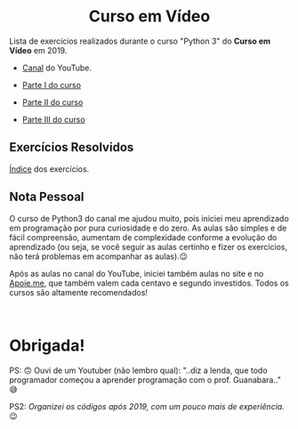 <h1 align="center">Curso em Vídeo</h1>

Lista de exercícios realizados durante o curso "Python 3" do **Curso em Vídeo** em 2019.

* [Canal](https://www.youtube.com/channel/UCrWvhVmt0Qac3HgsjQK62FQ) do YouTube.

* [Parte I do curso](https://www.youtube.com/watch?v=S9uPNppGsGo&list=PLHz_AreHm4dlKP6QQCekuIPky1CiwmdI6)

* [Parte II do curso](https://www.youtube.com/watch?v=nJkVHusJp6E&list=PLHz_AreHm4dk_nZHmxxf_J0WRAqy5Czye&ab_channel=CursoemV%C3%ADdeo)

* [Parte III do curso](https://www.youtube.com/watch?v=0LB3FSfjvao&list=PLHz_AreHm4dksnH2jVTIVNviIMBVYyFnH&ab_channel=CursoemV%C3%ADdeo)


## Exercícios Resolvidos

[Índice](./indice.md) dos exercícios.


## Nota Pessoal

O curso de Python3 do canal me ajudou muito, pois iniciei meu aprendizado em programação por pura curiosidade e do zero. As aulas são simples e de fácil compreensão, aumentam de complexidade conforme a evolução do aprendizado (ou seja, se você seguir as aulas certinho e fizer os exercícios, não terá problemas em acompanhar as aulas).:wink:

Após as aulas no canal do YouTube, iniciei também aulas no site e no [Apoie.me](https://apoie.me/cursoemvideo), que também valem cada centavo e segundo investidos. Todos os cursos são altamente recomendados!

<br>

# Obrigada!

PS: :upside_down_face: Ouvi de um Youtuber (não lembro qual): "..diz a lenda, que todo programador começou a aprender programação com o prof. Guanabara.." :sweat_smile:

PS2: <i>Organizei os códigos após 2019, com um pouco mais de experiência.</i> :wink:
